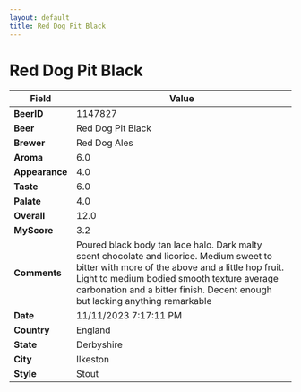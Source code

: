 ```yaml
---
layout: default
title: Red Dog Pit Black
---
```


# Red Dog Pit Black

| Field         | Value     |
|---------------|-----------|
| **BeerID** | 1147827 |
| **Beer** | Red Dog Pit Black |
| **Brewer** | Red Dog Ales |
| **Aroma** | 6.0 |
| **Appearance** | 4.0 |
| **Taste** | 6.0 |
| **Palate** | 4.0 |
| **Overall** | 12.0 |
| **MyScore** | 3.2 |
| **Comments** | Poured black body tan lace halo. Dark malty scent chocolate and licorice. Medium sweet to bitter with more of the above and a little hop fruit.  Light to medium bodied smooth texture average carbonation and a bitter finish. Decent enough but lacking anything remarkable  |
| **Date** | 11/11/2023 7:17:11 PM |
| **Country** | England |
| **State** | Derbyshire |
| **City** | Ilkeston |
| **Style** | Stout |
